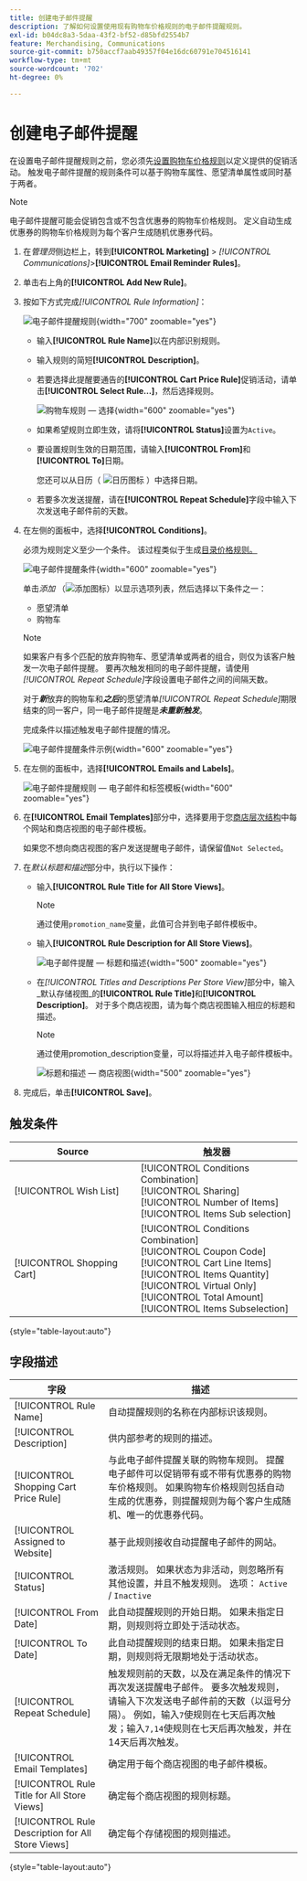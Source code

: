 ```yaml
---
title: 创建电子邮件提醒
description: 了解如何设置使用现有购物车价格规则的电子邮件提醒规则。
exl-id: b04dc8a3-5daa-43f2-bf52-d85bfd2554b7
feature: Merchandising, Communications
source-git-commit: b750accf7aab49357f04e16dc60791e704516141
workflow-type: tm+mt
source-wordcount: '702'
ht-degree: 0%

---
```


# 创建电子邮件提醒

在设置电子邮件提醒规则之前，您必须先[设置购物车价格规则](price-rules-cart-create.md)以定义提供的促销活动。 触发电子邮件提醒的规则条件可以基于购物车属性、愿望清单属性或同时基于两者。

>[!NOTE]
>
>电子邮件提醒可能会促销包含或不包含优惠券的购物车价格规则。 定义自动生成优惠券的购物车价格规则为每个客户生成随机优惠券代码。

1. 在&#x200B;_管理员_&#x200B;侧边栏上，转到&#x200B;**[!UICONTROL Marketing]** > _[!UICONTROL Communications]_>**[!UICONTROL Email Reminder Rules]**。

1. 单击右上角的&#x200B;**[!UICONTROL Add New Rule]**。

1. 按如下方式完成&#x200B;_[!UICONTROL Rule Information]_：

   ![电子邮件提醒规则](./assets/email-reminder-new.png){width="700" zoomable="yes"}

   - 输入&#x200B;**[!UICONTROL Rule Name]**&#x200B;以在内部识别规则。

   - 输入规则的简短&#x200B;**[!UICONTROL Description]**。

   - 若要选择此提醒要通告的&#x200B;**[!UICONTROL Cart Price Rule]**&#x200B;促销活动，请单击&#x200B;**[!UICONTROL Select Rule…]**，然后选择规则。

     ![购物车规则 — 选择](./assets/email-reminder-select-rule.png){width="600" zoomable="yes"}

   - 如果希望规则立即生效，请将&#x200B;**[!UICONTROL Status]**&#x200B;设置为`Active`。

   - 要设置规则生效的日期范围，请输入&#x200B;**[!UICONTROL From]**&#x200B;和&#x200B;**[!UICONTROL To]**&#x200B;日期。

     您还可以从日历（ ![日历图标](../assets/icon-calendar.png) ）中选择日期。

   - 若要多次发送提醒，请在&#x200B;**[!UICONTROL Repeat Schedule]**&#x200B;字段中输入下次发送电子邮件前的天数。

1. 在左侧的面板中，选择&#x200B;**[!UICONTROL Conditions]**。

   必须为规则定义至少一个条件。 该过程类似于生成[目录价格规则。](price-rules-catalog.md)

   ![电子邮件提醒条件](./assets/email-reminder-conditions.png){width="600" zoomable="yes"}

   单击&#x200B;_添加_ （![添加图标](../assets/icon-add-green-circle.png)）以显示选项列表，然后选择以下条件之一：

   - 愿望清单
   - 购物车

   >[!NOTE]
   >
   >如果客户有多个匹配的放弃购物车、愿望清单或两者的组合，则仅为该客户触发一次电子邮件提醒。 要再次触发相同的电子邮件提醒，请使用&#x200B;_[!UICONTROL Repeat Schedule]_&#x200B;字段设置电子邮件之间的间隔天数。<br/>
   >
   >对于&#x200B;**_新_**&#x200B;放弃的购物车和&#x200B;_&#x200B;**之后**&#x200B;_&#x200B;的愿望清单&#x200B;_[!UICONTROL Repeat Schedule]_&#x200B;期限结束的同一客户，同一电子邮件提醒是&#x200B;**_未重新触发_**。

   完成条件以描述触发电子邮件提醒的情况。

   ![电子邮件提醒条件示例](./assets/email-reminder-condition-example.png){width="600" zoomable="yes"}

1. 在左侧的面板中，选择&#x200B;**[!UICONTROL Emails and Labels]**。

   ![电子邮件提醒规则 — 电子邮件和标签模板](./assets/email-reminder-rule-emails-labels-email-templates.png){width="600" zoomable="yes"}

1. 在&#x200B;**[!UICONTROL Email Templates]**&#x200B;部分中，选择要用于您[商店层次结构](../getting-started/websites-stores-views.md)中每个网站和商店视图的电子邮件模板。

   如果您不想向商店视图的客户发送提醒电子邮件，请保留值`Not Selected`。

1. 在&#x200B;_默认标题和描述_&#x200B;部分中，执行以下操作：

   - 输入&#x200B;**[!UICONTROL Rule Title for All Store Views]**。

     >[!NOTE]
     >
     >通过使用`promotion_name`变量，此值可合并到电子邮件模板中。

   - 输入&#x200B;**[!UICONTROL Rule Description for All Store Views]**。

     ![电子邮件提醒 — 标题和描述](./assets/email-reminders-emails-and-labels-default-titles-description.png){width="500" zoomable="yes"}

   - 在&#x200B;_[!UICONTROL Titles and Descriptions Per Store View]_&#x200B;部分中，输入_&#x200B;默认存储视图&#x200B;_的&#x200B;**[!UICONTROL Rule Title]**&#x200B;和&#x200B;**[!UICONTROL Description]**。 对于多个商店视图，请为每个商店视图输入相应的标题和描述。

     >[!NOTE]
     >
     >通过使用promotion_description变量，可以将描述并入电子邮件模板中。

     ![标题和描述 — 商店视图](./assets/email-reminder-rules-title-descriptions-per-store-view.png){width="500" zoomable="yes"}

1. 完成后，单击&#x200B;**[!UICONTROL Save]**。

## 触发条件

| Source | 触发器 |
|--- |--- |
| [!UICONTROL Wish List] | [!UICONTROL Conditions Combination]<br/>[!UICONTROL Sharing]<br/>[!UICONTROL Number of Items]<br/>[!UICONTROL Items Sub selection] |
| [!UICONTROL Shopping Cart] | [!UICONTROL Conditions Combination]<br/>[!UICONTROL Coupon Code]<br/>[!UICONTROL Cart Line Items]<br/>[!UICONTROL Items Quantity]<br/>[!UICONTROL Virtual Only]<br/>[!UICONTROL Total Amount]<br/>[!UICONTROL Items Subselection] |

{style="table-layout:auto"}

## 字段描述

| 字段 | 描述 |
|--- |--- |
| [!UICONTROL Rule Name] | 自动提醒规则的名称在内部标识该规则。 |
| [!UICONTROL Description] | 供内部参考的规则的描述。 |
| [!UICONTROL Shopping Cart Price Rule] | 与此电子邮件提醒关联的购物车规则。 提醒电子邮件可以促销带有或不带有优惠券的购物车价格规则。 如果购物车价格规则包括自动生成的优惠券，则提醒规则为每个客户生成随机、唯一的优惠券代码。 |
| [!UICONTROL Assigned to Website] | 基于此规则接收自动提醒电子邮件的网站。 |
| [!UICONTROL Status] | 激活规则。 如果状态为非活动，则忽略所有其他设置，并且不触发规则。 选项： `Active` / `Inactive` |
| [!UICONTROL From Date] | 此自动提醒规则的开始日期。 如果未指定日期，则规则将立即处于活动状态。 |
| [!UICONTROL To Date] | 此自动提醒规则的结束日期。 如果未指定日期，则规则将无限期地处于活动状态。 |
| [!UICONTROL Repeat Schedule] | 触发规则前的天数，以及在满足条件的情况下再次发送提醒电子邮件。 要多次触发规则，请输入下次发送电子邮件前的天数（以逗号分隔）。 例如，输入`7`使规则在七天后再次触发；输入`7,14`使规则在七天后再次触发，并在14天后再次触发。 |
| [!UICONTROL Email Templates] | 确定用于每个商店视图的电子邮件模板。 |
| [!UICONTROL Rule Title for All Store Views] | 确定每个商店视图的规则标题。 |
| [!UICONTROL Rule Description for All Store Views] | 确定每个存储视图的规则描述。 |

{style="table-layout:auto"}
